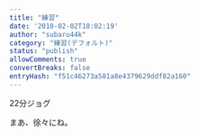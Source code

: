 ```yaml
---
title: "練習"
date: '2010-02-02T18:02:19'
author: "subaru44k"
category: "練習(デフォルト)"
status: "publish"
allowComments: true
convertBreaks: false
entryHash: "f51c46273a581a8e4379629ddf82a160"
---
```

22分ジョグ

まあ、徐々にね。
